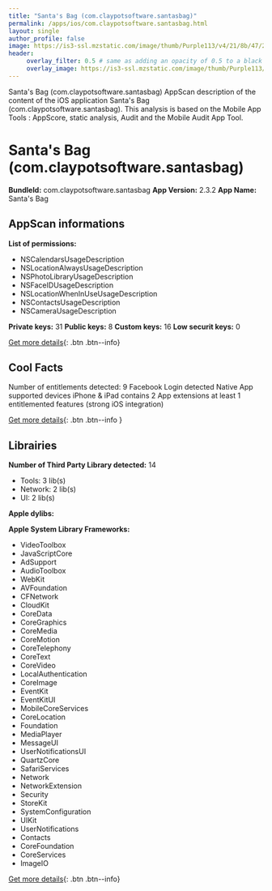 ```yaml
---
title: "Santa's Bag (com.claypotsoftware.santasbag)"
permalink: /apps/ios/com.claypotsoftware.santasbag.html
layout: single
author_profile: false
image: https://is3-ssl.mzstatic.com/image/thumb/Purple113/v4/21/8b/47/218b478b-a25d-516c-32ce-f5ae905b0702/AppIconSantasBag-0-0-1x_U007emarketing-0-0-0-7-0-0-sRGB-0-0-0-GLES2_U002c0-512MB-85-220-0-0.png/512x512bb.jpg
header: 
     overlay_filter: 0.5 # same as adding an opacity of 0.5 to a black background
     overlay_image: https://is3-ssl.mzstatic.com/image/thumb/Purple113/v4/21/8b/47/218b478b-a25d-516c-32ce-f5ae905b0702/AppIconSantasBag-0-0-1x_U007emarketing-0-0-0-7-0-0-sRGB-0-0-0-GLES2_U002c0-512MB-85-220-0-0.png/512x512bb.jpg
---
```

Santa's Bag (com.claypotsoftware.santasbag) AppScan description of the content of the iOS application Santa's Bag (com.claypotsoftware.santasbag). This analysis is based on the Mobile App Tools : AppScore, static analysis, Audit and the Mobile Audit App Tool.

# Santa's Bag (com.claypotsoftware.santasbag)

**BundleId:** com.claypotsoftware.santasbag
**App Version:** 2.3.2
**App Name:** Santa's Bag


## AppScan informations 

**List of permissions:** 
- NSCalendarsUsageDescription
- NSLocationAlwaysUsageDescription
- NSPhotoLibraryUsageDescription
- NSFaceIDUsageDescription
- NSLocationWhenInUseUsageDescription
- NSContactsUsageDescription
- NSCameraUsageDescription
  
  
**Private keys:** 31
**Public keys:** 8
**Custom keys:** 16
**Low securit keys:** 0
  
[Get more details](/pricing.html){: .btn .btn--info}

## Cool Facts

Number of entitlements detected: 9
Facebook Login detected
Native App
supported devices iPhone & iPad
contains 2 App extensions
at least 1 entitlemented features (strong iOS integration)
  
[Get more details](/pricing.html){: .btn .btn--info }

## Librairies 
**Number of Third Party Library detected:** 14
- Tools: 3 lib(s)
- Network: 2 lib(s)
- UI: 2 lib(s)


**Apple dylibs:**


**Apple System Library Frameworks:**
- VideoToolbox
- JavaScriptCore
- AdSupport
- AudioToolbox
- WebKit
- AVFoundation
- CFNetwork
- CloudKit
- CoreData
- CoreGraphics
- CoreMedia
- CoreMotion
- CoreTelephony
- CoreText
- CoreVideo
- LocalAuthentication
- CoreImage
- EventKit
- EventKitUI
- MobileCoreServices
- CoreLocation
- Foundation
- MediaPlayer
- MessageUI
- UserNotificationsUI
- QuartzCore
- SafariServices
- Network
- NetworkExtension
- Security
- StoreKit
- SystemConfiguration
- UIKit
- UserNotifications
- Contacts
- CoreFoundation
- CoreServices
- ImageIO


  
[Get more details](/pricing.html){: .btn .btn--info}

